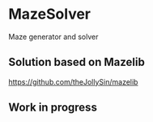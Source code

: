 # MazeSolver
Maze generator and solver

## Solution based on Mazelib 
https://github.com/theJollySin/mazelib

## Work in progress
